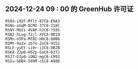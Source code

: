 ## 2024-12-24 09 : 00 的 GreenHub 许可证
```
RSOd-i92F-Mflt-87C8-E9A3
RSNo-oGqM-DCMI-37C8-218C
RSNY-MU2i-4VAP-hJC8-7585
RSN2-hLug-fJjl-XVC8-8D19
RSMu-o5Pa-Mf8I-HOC8-60B6
RSMt-9aZv-zb7o-ZuC8-9151
RSLF-yyEt-ii9r-i3C8-8B2B
RSK8-Z2p0-H5Zp-GaC8-D272
RSJ7-GIp0-iQN2-mgC8-C993
RSIu-GDBX-56hM-cSC8-A98D
```
